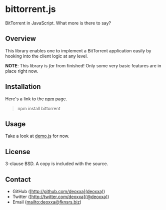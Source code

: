 bittorrent.js
=============

BitTorrent in JavaScript. What more is there to say?

Overview
--------

This library enables one to implement a BitTorrent application easily by hooking
into the client logic at any level.

**NOTE**: This library is *far* from finished! Only some very basic features are
in place right now.

Installation
------------

Here's a link to the [npm](https://npmjs.org/package/bittorrent) page. 

> npm install bittorrent

Usage
-----

Take a look at [demo.js](demo.js) for now.

License
-------

3-clause BSD. A copy is included with the source.

Contact
-------

* GitHub ([http://github.com/deoxxa](deoxxa))
* Twitter ([http://twitter.com/deoxxa](@deoxxa))
* Email ([mailto:deoxxa@fknsrs.biz](deoxxa@fknsrs.biz))
